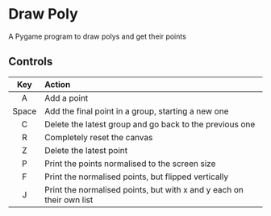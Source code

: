 # Draw Poly

A Pygame program to draw polys and get their points

## Controls

Key | Action
:---:|:---
A | Add a point
Space | Add the final point in a group, starting a new one
C | Delete the latest group and go back to the previous one
R | Completely reset the canvas
Z | Delete the latest point
P | Print the points normalised to the screen size
F | Print the normalised points, but flipped vertically
J | Print the normalised points, but with x and y each on their own list